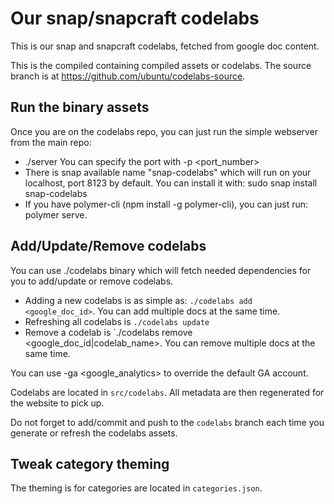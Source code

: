 # Our snap/snapcraft codelabs

This is our snap and snapcraft codelabs, fetched from google doc
content.

This is the compiled containing compiled assets or codelabs.
The source branch is at https://github.com/ubuntu/codelabs-source.

## Run the binary assets

Once you are on the codelabs repo, you can just run the simple webserver
from the main repo:

 * ./server
   You can specify the port with -p <port_number>
 * There is snap available name "snap-codelabs" which will run on your localhost,
   port 8123 by default. You can install it with: sudo snap install snap-codelabs
 * If you have polymer-cli (npm install -g polymer-cli), you can just run: polymer serve.

## Add/Update/Remove codelabs

You can use ./codelabs binary which will fetch needed dependencies for you to
add/update or remove codelabs.

 * Adding a new codelabs is as simple as: `./codelabs add <google_doc_id>`.
You can add multiple docs at the same time.
 * Refreshing all codelabs is `./codelabs update`
 * Remove a codelab is `./codelabs remove <google_doc_id|codelab_name>.
You can remove multiple docs at the same time.

You can use -ga <google_analytics> to override the default GA account.

Codelabs are located in `src/codelabs`. All metadata are then regenerated for the website
to pick up.

Do not forget to add/commit and push to the `codelabs` branch each time you
generate or refresh the codelabs assets.

## Tweak category theming

The theming is for categories are located in `categories.json`.

